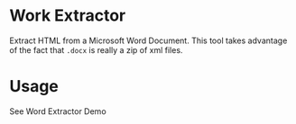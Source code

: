 # Work Extractor
Extract HTML from a Microsoft Word Document. This tool takes advantage of the fact that `.docx` is really a zip of xml files.


# Usage

See Word Extractor Demo

